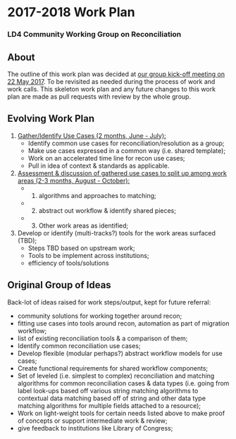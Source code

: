 # 2017-2018 Work Plan
### LD4 Community Working Group on Reconciliation

## About

The outline of this work plan was decided at [our group kick-off meeting on 22 May 2017](https://github.com/LD4P/ld4-community-recon/wiki/2017-05-22.md). To be revisited as needed during the process of work and work calls. This skeleton work plan and any future changes to this work plan are made as pull requests with review by the whole group.

## Evolving Work Plan

1. [Gather/Identify Use Cases (2 months, June - July):](https://github.com/LD4P/ld4-community-recon/wiki/Entity-Resolution,-Reconciliation,-and-Lexicalization-Use-Cases-Work)
    - Identify common use cases for reconciliation/resolution as a group;
    - Make use cases expressed in a common way (i.e. shared template);
    - Work on an accelerated time line for recon use cases;
    - Pull in idea of context & standards as applicable.
3. [Assessment & discussion of gathered use cases to split up among work areas (2-3 months, August - October):](https://github.com/LD4P/ld4-community-recon/wiki/Entity-Resolution,-Reconciliation,-and-Lexicalization-Use-Cases-Work)
    - 1. algorithms and approaches to matching;
    - 2. abstract out workflow & identify shared pieces;
    - 3. Other work areas as identified;
4. Develop or identify (multi-tracks?) tools for the work areas surfaced (TBD);
   - Steps TBD based on upstream work;
   - Tools to be implement across institutions;
   - efficiency of tools/solutions

## Original Group of Ideas

Back-lot of ideas raised for work steps/output, kept for future referral:

- community solutions for working together around recon;
- fitting use cases into tools around recon, automation as part of migration workflow;
- list of existing reconciliation tools & a comparison of them;
- Identify common reconciliation use cases;
- Develop flexible (modular perhaps?) abstract workflow models for use cases;
- Create functional requirements for shared workflow components;
- Set of leveled (i.e. simplest to complex) reconciliation and matching algorithms for common reconciliation cases & data types (i.e. going from label look-ups based off various string matching algorithms to contextual data matching based off of string and other data type matching algorithms for multiple fields attached to a resource);
- Work on light-weight tools for certain needs listed above to make proof of concepts or support intermediate work & review;
- give feedback to institutions like Library of Congress;
